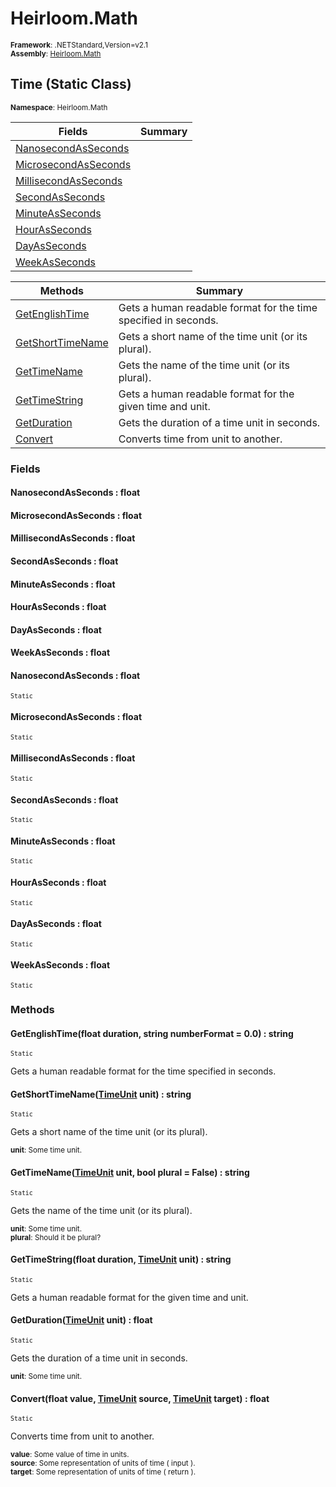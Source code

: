 # Heirloom.Math

<small>**Framework**: .NETStandard,Version=v2.1</small>  
<small>**Assembly**: [Heirloom.Math](../heirloom.math/heirloom.math.md)</small>  

## Time (Static Class)
<small>**Namespace**: Heirloom.Math</sub></small>  

| Fields | Summary |
|-------|---------|
| [NanosecondAsSeconds](#NANAB7C80EF) |  |
| [MicrosecondAsSeconds](#MICF645D1B3) |  |
| [MillisecondAsSeconds](#MIL5A8D1158) |  |
| [SecondAsSeconds](#SEC7D61D6C5) |  |
| [MinuteAsSeconds](#MINA84AD1C3) |  |
| [HourAsSeconds](#HOUA85F810D) |  |
| [DayAsSeconds](#DAYF9EF09CD) |  |
| [WeekAsSeconds](#WEECE3141C9) |  |

| Methods | Summary |
|---------|---------|
| [GetEnglishTime](#GETAA5C8DBB) | Gets a human readable format for the time specified in seconds. |
| [GetShortTimeName](#GET6326A075) | Gets a short name of the time unit (or its plural). |
| [GetTimeName](#GET62AD944B) | Gets the name of the time unit (or its plural). |
| [GetTimeString](#GET62F2C903) | Gets a human readable format for the given time and unit. |
| [GetDuration](#GET24CDCFC2) | Gets the duration of a time unit in seconds. |
| [Convert](#CON6A9C862F) | Converts time from unit to another. |

### Fields

#### <a name="NANAB7C80EF"></a>NanosecondAsSeconds : float

#### <a name="MICF645D1B3"></a>MicrosecondAsSeconds : float

#### <a name="MIL5A8D1158"></a>MillisecondAsSeconds : float

#### <a name="SEC7D61D6C5"></a>SecondAsSeconds : float

#### <a name="MINA84AD1C3"></a>MinuteAsSeconds : float

#### <a name="HOUA85F810D"></a>HourAsSeconds : float

#### <a name="DAYF9EF09CD"></a>DayAsSeconds : float

#### <a name="WEECE3141C9"></a>WeekAsSeconds : float

#### <a name="NANAB7C80EF"></a>NanosecondAsSeconds : float
<small>`Static`</small>

#### <a name="MICF645D1B3"></a>MicrosecondAsSeconds : float
<small>`Static`</small>

#### <a name="MIL5A8D1158"></a>MillisecondAsSeconds : float
<small>`Static`</small>

#### <a name="SEC7D61D6C5"></a>SecondAsSeconds : float
<small>`Static`</small>

#### <a name="MINA84AD1C3"></a>MinuteAsSeconds : float
<small>`Static`</small>

#### <a name="HOUA85F810D"></a>HourAsSeconds : float
<small>`Static`</small>

#### <a name="DAYF9EF09CD"></a>DayAsSeconds : float
<small>`Static`</small>

#### <a name="WEECE3141C9"></a>WeekAsSeconds : float
<small>`Static`</small>

### Methods

#### <a name="GETAA5C8DBB"></a>GetEnglishTime(float duration, string numberFormat = 0.0) : string

<small>`Static`</small>

Gets a human readable format for the time specified in seconds.


#### <a name="GET6326A075"></a>GetShortTimeName([TimeUnit](heirloom.math.timeunit.md) unit) : string

<small>`Static`</small>

Gets a short name of the time unit (or its plural).

<small>**unit**: <param name="unit">Some time unit.</param>  
</small>

#### <a name="GET62AD944B"></a>GetTimeName([TimeUnit](heirloom.math.timeunit.md) unit, bool plural = False) : string

<small>`Static`</small>

Gets the name of the time unit (or its plural).

<small>**unit**: <param name="unit">Some time unit.</param>  
</small>
<small>**plural**: <param name="plural">Should it be plural?</param>  
</small>

#### <a name="GET62F2C903"></a>GetTimeString(float duration, [TimeUnit](heirloom.math.timeunit.md) unit) : string

<small>`Static`</small>

Gets a human readable format for the given time and unit.


#### <a name="GET24CDCFC2"></a>GetDuration([TimeUnit](heirloom.math.timeunit.md) unit) : float

<small>`Static`</small>

Gets the duration of a time unit in seconds.

<small>**unit**: <param name="unit">Some time unit.</param>  
</small>

#### <a name="CON6A9C862F"></a>Convert(float value, [TimeUnit](heirloom.math.timeunit.md) source, [TimeUnit](heirloom.math.timeunit.md) target) : float

<small>`Static`</small>

Converts time from unit to another.

<small>**value**: <param name="value"> Some value of time in <paramref name="source" /> units. </param>  
</small>
<small>**source**: <param name="source"> Some representation of units of time ( input ). </param>  
</small>
<small>**target**: <param name="target"> Some representation of units of time ( return ). </param>  
</small>

